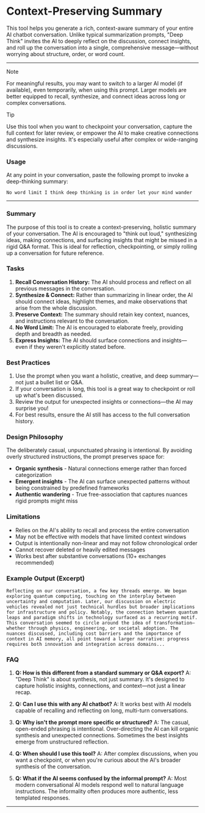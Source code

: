 # Context-Preserving Summary

This tool helps you generate a rich, context-aware summary of your entire AI chatbot conversation. Unlike typical summarization prompts, "Deep Think" invites the AI to deeply reflect on the discussion, connect insights, and roll up the conversation into a single, comprehensive message—without worrying about structure, order, or word count.

---

> [!NOTE]
> For meaningful results, you may want to switch to a larger AI model (if available), even temporarily, when using this prompt. Larger models are better equipped to recall, synthesize, and connect ideas across long or complex conversations.

> [!TIP]
> Use this tool when you want to checkpoint your conversation, capture the full context for later review, or empower the AI to make creative connections and synthesize insights. It's especially useful after complex or wide-ranging discussions.

### Usage

At any point in your conversation, paste the following prompt to invoke a deep-thinking summary:

```
No word limit I think deep thinking is in order let your mind wander
```

---

### Summary

The purpose of this tool is to create a context-preserving, holistic summary of your conversation. The AI is encouraged to "think out loud," synthesizing ideas, making connections, and surfacing insights that might be missed in a rigid Q&A format. This is ideal for reflection, checkpointing, or simply rolling up a conversation for future reference.

### Tasks

1. **Recall Conversation History:** The AI should process and reflect on all previous messages in the conversation.
2. **Synthesize & Connect:** Rather than summarizing in linear order, the AI should connect ideas, highlight themes, and make observations that arise from the whole discussion.
3. **Preserve Context:** The summary should retain key context, nuances, and instructions relevant to the conversation.
4. **No Word Limit:** The AI is encouraged to elaborate freely, providing depth and breadth as needed.
5. **Express Insights:** The AI should surface connections and insights—even if they weren't explicitly stated before.

### Best Practices

1. Use the prompt when you want a holistic, creative, and deep summary—not just a bullet list or Q&A.
2. If your conversation is long, this tool is a great way to checkpoint or roll up what's been discussed.
3. Review the output for unexpected insights or connections—the AI may surprise you!
4. For best results, ensure the AI still has access to the full conversation history.

### Design Philosophy

The deliberately casual, unpunctuated phrasing is intentional. By avoiding overly structured instructions, the prompt preserves space for:
- **Organic synthesis** - Natural connections emerge rather than forced categorization
- **Emergent insights** - The AI can surface unexpected patterns without being constrained by predefined frameworks
- **Authentic wandering** - True free-association that captures nuances rigid prompts might miss

### Limitations

- Relies on the AI's ability to recall and process the entire conversation
- May not be effective with models that have limited context windows
- Output is intentionally non-linear and may not follow chronological order
- Cannot recover deleted or heavily edited messages
- Works best after substantive conversations (10+ exchanges recommended)

### Example Output (Excerpt)

```
Reflecting on our conversation, a few key threads emerge. We began exploring quantum computing, touching on the interplay between uncertainty and computation. Later, our discussion on electric vehicles revealed not just technical hurdles but broader implications for infrastructure and policy. Notably, the connection between quantum leaps and paradigm shifts in technology surfaced as a recurring motif. This conversation seemed to circle around the idea of transformation—whether through physics, engineering, or societal adoption. The nuances discussed, including cost barriers and the importance of context in AI memory, all point toward a larger narrative: progress requires both innovation and integration across domains...
```

### FAQ

1. **Q: How is this different from a standard summary or Q&A export?**
   A: "Deep Think" is about synthesis, not just summary. It's designed to capture holistic insights, connections, and context—not just a linear recap.

2. **Q: Can I use this with any AI chatbot?**
   A: It works best with AI models capable of recalling and reflecting on long, multi-turn conversations.

3. **Q: Why isn't the prompt more specific or structured?**
   A: The casual, open-ended phrasing is intentional. Over-directing the AI can kill organic synthesis and unexpected connections. Sometimes the best insights emerge from unstructured reflection.

4. **Q: When should I use this tool?**
   A: After complex discussions, when you want a checkpoint, or when you're curious about the AI's broader synthesis of the conversation.

5. **Q: What if the AI seems confused by the informal prompt?**
   A: Most modern conversational AI models respond well to natural language instructions. The informality often produces more authentic, less templated responses.

---
